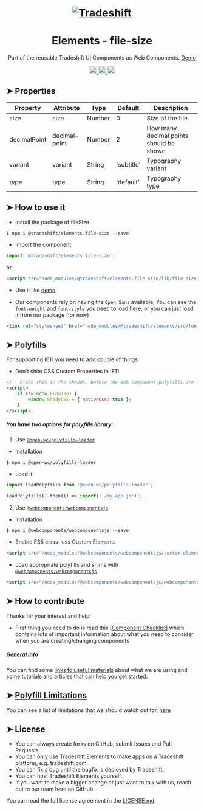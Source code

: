 <h1 align="center">
    <a href="https://tradeshift.com/">
      <img alt="Tradeshift" src="https://tradeshift.com/wp-content/themes/Tradeshift/img/brand/logo-black.png"/>
    </a>
</h1>

<h1 align="center">Elements - file-size</h1>

<p align="center">
  Part of the reusable Tradeshift UI Components as Web Components.
    <a href="https://tradeshift.github.io/elements/?path=/story/ts-file-size--default">
      Demo
    </a>
</p>

<p align="center">
    <a href="https://www.npmjs.com/package/@tradeshift/elements.file-size">
      <img alt="NPM Version" src="https://badgen.net/npm/v/@tradeshift/elements.file-size" height="20"/>
    </a>
    <a href="https://npmcharts.com/compare/@tradeshift/elements.file-size?minimal=true">
		  <img alt="Downloads per month" src="https://badgen.net/npm/dm/@tradeshift/elements.file-size" height="20"/>
		</a>
		<a href="https://www.npmjs.com/browse/depended/@tradeshift/elements.file-size">
		  <img alt="Dependent packages" src="https://badgen.net/npm/dependents/@tradeshift/elements.file-size" height="20"/>
		</a>
</p>

<style>
  table {
        width:100%;
  }
</style>

## ➤ Properties

| Property     | Attribute     | Type   | Default    | Description                             |
| ------------ | ------------- | ------ | ---------- | --------------------------------------- |
| size         | size          | Number | 0          | Size of the file                        |
| decimalPoint | decimal-point | Number | 2          | How many decimal points should be shown |
| variant      | variant       | String | 'subtitle' | Typography variant                      |
| type         | type          | String | 'default'  | Typography type                         |

## ➤ How to use it

- Install the package of fileSize

```shell
$ npm i @tradeshift/elements.file-size --save
```

- Import the component

```js
import '@tradeshift/elements.file-size';
```

or

```html
<script src="node_modules/@tradeshift/elements.file-size/lib/file-size.umd.js"></script>
```

- Use it like [demo]("https://tradeshift.github.io/elements/?path=/story/ts-file-size--default")

- Our components rely on having the `Open Sans` available, You can see the `font-weight` and `font-style` you need to load [here](https://github.com/Tradeshift/elements/blob/master/packages/core/src/fonts.css), or you can just load it from our package (for now)

```html
<link rel="stylesheet" href="node_modules/@tradeshift/elements/src/fonts.css" />
```

## ➤ Polyfills

For supporting IE11 you need to add couple of things

- Don't shim CSS Custom Properties in IE11

```html
<!-- Place this in the <head>, before the Web Component polyfills are loaded -->
<script>
	if (!window.Promise) {
		window.ShadyCSS = { nativeCss: true };
	}
</script>
```

##### You have two options for polyfills library:

1. Use [`@open-wc/polyfills-loader`](https://github.com/open-wc/open-wc/tree/master/packages/polyfills-loader)

- Installation

```shell
$ npm i @open-wc/polyfills-loader
```

- Load it

```js
import loadPolyfills from '@open-wc/polyfills-loader';

loadPolyfills().then(() => import('./my-app.js'));
```

2. Use [`@webcomponents/webcomponentsjs`](https://github.com/webcomponents/polyfills/tree/master/packages/webcomponentsjs)

- Installation

```hell
$ npm i @webcomponents/webcomponentsjs --save
```

- Enable ES5 class-less Custom Elements

```html
<script src="/node_modules/@webcomponents/webcomponentsjs/custom-elements-es5-adapter.js"></script>
```

- Load appropriate polyfills and shims with [`@webcomponents/webcomponentsjs`](https://github.com/webcomponents/webcomponentsjs)

```html
<script src="/node_modules/@webcomponents/webcomponentsjs/webcomponents-loader.js" defer></script>
```

## ➤ How to contribute

Thanks for your interest and help!

- First thing you need to do is read this [[Component Checklist](https://github.com/Tradeshift/elements/wiki/Component-checklist)] which contains lots of important information about what you need to consider when you are creating/changing components

##### [General info](https://github.com/Tradeshift/elements/wiki/Useful-materials-starter)

You can find some [links to useful materials](https://github.com/Tradeshift/elements/wiki/Useful-materials-starter) about what we are using and some tutorials and articles that can help you get started.

## ➤ [Polyfill Limitations](https://github.com/Tradeshift/elements/wiki/Polyfill-Limitations)

You can see a list of limitations that we should watch out for, [here](https://github.com/Tradeshift/elements/wiki/Polyfill-Limitations)

## ➤ License

- You can always create forks on GitHub, submit Issues and Pull Requests.
- You can only use Tradeshift Elements to make apps on a Tradeshift platform, e.g. tradeshift.com.
- You can fix a bug until the bugfix is deployed by Tradeshift.
- You can host Tradeshift Elements yourself.
- If you want to make a bigger change or just want to talk with us, reach out to our team here on GitHub.

You can read the full license agreement in the [LICENSE.md](https://github.com/Tradeshift/elements/blob/master/LICENSE.md).
